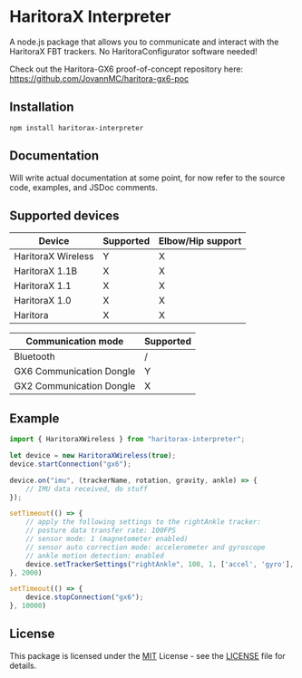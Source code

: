 # HaritoraX Interpreter

A node.js package that allows you to communicate and interact with the HaritoraX FBT trackers. No HaritoraConfigurator software needed!

Check out the Haritora-GX6 proof-of-concept repository here: https://github.com/JovannMC/haritora-gx6-poc

## Installation

`npm install haritorax-interpreter`

## Documentation

Will write actual documentation at some point, for now refer to the source code, examples, and JSDoc comments.

## Supported devices

| Device             | Supported | Elbow/Hip support |
|--------------------|-----------|-------------------|
| HaritoraX Wireless |     Y     |         X         |
| HaritoraX 1.1B     |     X     |         X         |
| HaritoraX 1.1      |     X     |         X         |
| HaritoraX 1.0      |     X     |         X         |
| Haritora           |     X     |         X         |

| Communication mode        | Supported |
|---------------------------|-----------|
| Bluetooth                 |     /     |
| GX6 Communication Dongle  |     Y     |
| GX2 Communication Dongle  |     X     |

## Example

```js
import { HaritoraXWireless } from "haritorax-interpreter";

let device = new HaritoraXWireless(true);
device.startConnection("gx6");

device.on("imu", (trackerName, rotation, gravity, ankle) => {
    // IMU data received, do stuff
});

setTimeout(() => {
    // apply the following settings to the rightAnkle tracker:
    // posture data transfer rate: 100FPS
    // sensor mode: 1 (magnetometer enabled)
    // sensor auto correction mode: accelerometer and gyroscope
    // ankle motion detection: enabled
    device.setTrackerSettings("rightAnkle", 100, 1, ['accel', 'gyro'], true);
}, 2000)

setTimeout(() => {
    device.stopConnection("gx6");
}, 10000)
```

## License

This package is licensed under the [MIT](https://opensource.org/license/mit/) License - see the [LICENSE](LICENSE) file for details.

